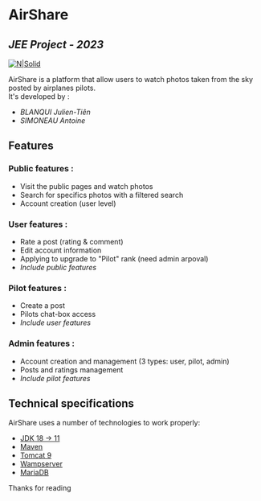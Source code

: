 # AirShare
## _JEE Project - 2023_

[![N|Solid](https://cldup.com/dTxpPi9lDf.thumb.png)](https://nodesource.com/products/nsolid)


AirShare is a platform that allow users to watch photos taken from the sky posted by airplanes pilots.\
It's developed by :

- _BLANQUI Julien-Tiên_
- _SIMONEAU Antoine_

## Features
### Public features :
- Visit the public pages and watch photos
- Search for specifics photos with a filtered search
- Account creation (user level)

### User features :
- Rate a post (rating & comment)
- Edit account information
- Applying to upgrade to "Pilot" rank (need admin arpoval)
- _Include public features_

### Pilot features :
- Create a post
- Pilots chat-box access
- _Include user features_

### Admin features :
- Account creation and management (3 types: user, pilot, admin)
- Posts and ratings management
- _Include pilot features_



## Technical specifications

AirShare uses a number of technologies to work properly:

- [JDK 18 -> 11]
- [Maven]
- [Tomcat 9]
- [Wampserver]
- [MariaDB]



Thanks for reading

[//]: # (These are reference links used in the body of this note and get stripped out when the markdown processor does its job. There is no need to format nicely because it shouldn't be seen. Thanks SO - http://stackoverflow.com/questions/4823468/store-comments-in-markdown-syntax)

   [JDK 18 -> 11]: <https://www.oracle.com/java/technologies/downloads/>
   [Maven]: <https://maven.apache.org/download.cgi>
   [Tomcat 9]: <https://tomcat.apache.org/download-90.cgi>
   [Wampserver]: <https://www.wampserver.com/>
   [MariaDB]: <https://mariadb.org/download/>
